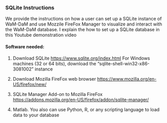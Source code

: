 ### SQLite Instructions 

We provide the instructions on how a user can set up a SQLite instance of WaM-DaM and use Mozzile FireFox Manager to visualize and interact with the WaM-DaM database. I explain the how to set up a SQLite database in this Youtube demonstration video

#### Software needed:
1. Download SQLite
https://www.sqlite.org/index.html
For Windows machines (32 or 64 bits), download the “sqlite-shell-win32-x86-3081002” instance

2. Download Mozilla FireFox web browser
https://www.mozilla.org/en-US/firefox/new/

3.	SQLite Manager Add-on to Mozilla FireFox
https://addons.mozilla.org/en-US/firefox/addon/sqlite-manager/

4. Matlab. You also can use Python, R, or any scripting language to load data to your database 
